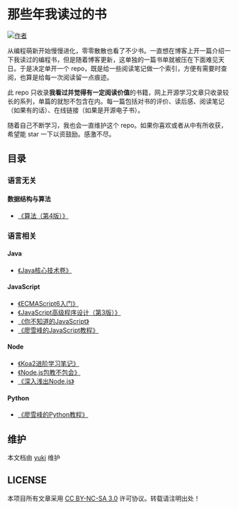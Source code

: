 # 那些年我读过的书

[![作者](https://img.shields.io/badge/%E4%BD%9C%E8%80%85-KyonHuang-7AD6FD.svg)](http://kyonhuang.top)

从编程萌新开始慢慢进化，零零散散也看了不少书。一直想在博客上开一篇介绍一下我读过的编程书，但是随着博客更新，这单独的一篇书单就被压在下面难见天日。于是决定单开一个 repo，既是给一些阅读笔记做一个索引，方便有需要时查阅，也算是给每一次阅读留一点痕迹。

此 repo 只收录**我看过并觉得有一定阅读价值**的书籍，网上开源学习文章只收录较长的系列，单篇的就恕不包含在内。每一篇包括对书的评价、读后感、阅读笔记（如果有的话）、在线链接（如果是开源电子书）。

随着自己不断学习，我也会一直维护这个 repo。如果你喜欢或者从中有所收获，希望能 star 一下以资鼓励。感激不尽。

## 目录


### 语言无关


#### 数据结构与算法

* [《算法（第4版）》](https://github.com/bighuang624/my-booklist/blob/master/语言无关/数据结构与算法/算法（第4版）.md)

### 语言相关


#### Java

* [《Java核心技术卷》](https://github.com/bighuang624/my-booklist/blob/master/语言相关/Java/Java核心技术卷.md)

#### JavaScript

* [《ECMAScript6入门》](https://github.com/bighuang624/my-booklist/blob/master/语言相关/JavaScript/ECMAScript6入门.md)
* [《JavaScript高级程序设计（第3版）》](https://github.com/bighuang624/my-booklist/blob/master/语言相关/JavaScript/JavaScript高级程序设计（第3版）.md)
* [《你不知道的JavaScript》](https://github.com/bighuang624/my-booklist/blob/master/语言相关/JavaScript/你不知道的JavaScript.md)
* [《廖雪峰的JavaScript教程》](https://github.com/bighuang624/my-booklist/blob/master/语言相关/JavaScript/廖雪峰的JavaScript教程.md)

#### Node

* [《Koa2进阶学习笔记》](https://github.com/bighuang624/my-booklist/blob/master/语言相关/Node/Koa2进阶学习笔记.md)
* [《Node.js包教不包会》](https://github.com/bighuang624/my-booklist/blob/master/语言相关/Node/Node.js包教不包会.md)
* [《深入浅出Node.js》](https://github.com/bighuang624/my-booklist/blob/master/语言相关/Node/深入浅出Node.js.md)

#### Python

* [《廖雪峰的Python教程》](https://github.com/bighuang624/my-booklist/blob/master/语言相关/Python/廖雪峰的Python教程.md)

## 维护

本文档由 [yuki](https://github.com/bighuang624/yuki) 维护

## LICENSE

本项目所有文章采用 [CC BY-NC-SA 3.0](https://creativecommons.org/licenses/by-nc-sa/3.0/) 许可协议。转载请注明出处！ 

